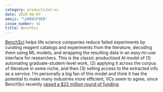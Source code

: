 ```yaml
---
category: productized-ai
date: 2020-06-07
emoji: "\U0001F9EB"
issue_number: 41
title: BenchSci
---
```


[BenchSci](https://www.benchsci.com/?utm_campaign=Dynamically%20Typed&utm_medium=email&utm_source=Revue%20newsletter) helps life science companies reduce failed experiments by curating reagent catalogs and experiments from the literature, decoding them using ML models, and wrapping the resulting data in an easy-to-use interface for researchers.
This is the classic productized AI model of (1) automating graduate-student-level work, (2) applying it across the corpus of literature in some niche, and then (3) selling access to the extracted info as a service.
I’m personally a big fan of this model and think it has the potential to make many industries more efficient; VCs seem to agree, since BenchSci recently [raised a $22 million round of funding](https://venturebeat.com/2020/02/04/benchsci-raises-22-million-for-ai-powered-drug-discovery-tools/?utm_campaign=Dynamically%20Typed&utm_medium=email&utm_source=Revue%20newsletter).